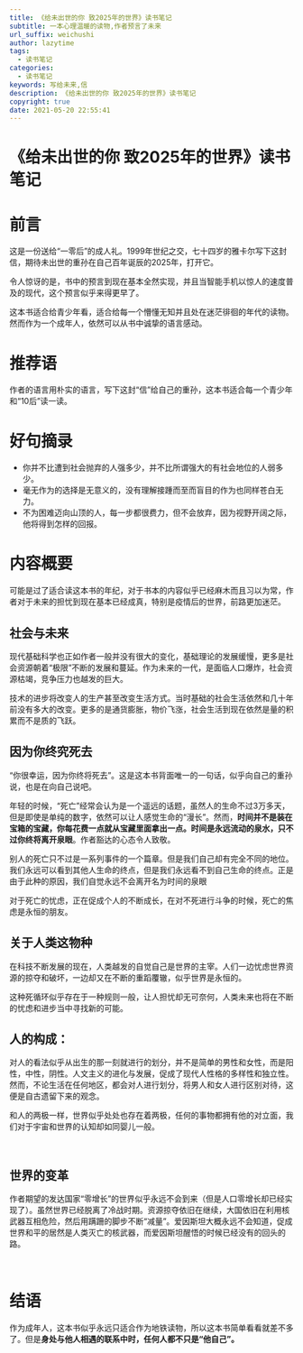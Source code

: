 ```yaml
---
title: 《给未出世的你 致2025年的世界》读书笔记
subtitle: 一本心理温暖的读物,作者预言了未来
url_suffix: weichushi
author: lazytime
tags:
  - 读书笔记
categories:
  - 读书笔记
keywords: 写给未来,信
description: 《给未出世的你 致2025年的世界》读书笔记
copyright: true
date: 2021-05-20 22:55:41
---
```


# 《给未出世的你 致2025年的世界》读书笔记

# 前言

​	这是一份送给“一零后”的成人礼。1999年世纪之交，七十四岁的雅卡尔写下这封信，期待未出世的重孙在自己百年诞辰的2025年，打开它。

​	令人惊讶的是，书中的预言到现在基本全然实现，并且当智能手机以惊人的速度普及的现代，这个预言似乎来得更早了。

​	这本书适合给青少年看，适合给每一个懵懂无知并且处在迷茫徘徊的年代的读物。然而作为一个成年人，依然可以从书中诚挚的语言感动。

<!-- more -->

# 推荐语

​	作者的语言用朴实的语言，写下这封“信”给自己的重孙，这本书适合每一个青少年和“10后”读一读。



# 好句摘录

+ 你并不比遭到社会抛弃的人强多少，并不比所谓强大的有社会地位的人弱多少。
+ 毫无作为的选择是无意义的，没有理解接踵而至而盲目的作为也同样苍白无力。
+ 不为困难迈向山顶的人，每一步都很费力，但不会放弃，因为视野开阔之际，他将得到怎样的回报。



# 内容概要

​	可能是过了适合读这本书的年纪，对于书本的内容似乎已经麻木而且习以为常，作者对于未来的担忧到现在基本已经成真，特别是疫情后的世界，前路更加迷茫。



## 社会与未来

​	现代基础科学也正如作者一般并没有很大的变化，基础理论的发展缓慢，更多是社会资源朝着“极限”不断的发展和蔓延。作为未来的一代，是面临人口爆炸，社会资源枯竭，竞争压力也越发的巨大。

​	技术的进步将改变人的生产甚至改变生活方式。当时基础的社会生活依然和几十年前没有多大的改变。更多的是通货膨胀，物价飞涨，社会生活到现在依然是量的积累而不是质的飞跃。



## 因为你终究死去

​	“你很幸运，因为你终将死去”。这是这本书背面唯一的一句话，似乎向自己的重孙说，也是在向自己说吧。

​	年轻的时候，“死亡”经常会认为是一个遥远的话题，虽然人的生命不过3万多天，但是即使是单纯的数字，依然可以让人感觉生命的“漫长”。然而，**时间并不是装在宝箱的宝藏，你每花费一点就从宝藏里面拿出一点。时间是永远流动的泉水，只不过你终将离开泉眼**。作者豁达的心态令人致敬。

​	别人的死亡只不过是一系列事件的一个篇章。但是我们自己却有完全不同的地位。我们永远可以看到其他人生命的终点，但是我们永远看不到自己生命的终点。正是由于此种的原因，我们自觉永远不会离开名为时间的泉眼

​	对于死亡的忧虑，正在促成个人的不断成长，在对不死进行斗争的时候，死亡的焦虑是永恒的朋友。



## 关于人类这物种

​	在科技不断发展的现在，人类越发的自觉自己是世界的主宰。人们一边忧虑世界资源的掠夺和破坏，一边却又在不断的重蹈覆辙，似乎世界是永恒的。

​	这种死循环似乎存在于一种规则一般，让人担忧却无可奈何，人类未来也将在不断的忧虑和进步当中寻找新的可能。



## 人的构成：

​	对人的看法似乎从出生的那一刻就进行的划分，并不是简单的男性和女性，而是阳性，中性，阴性。人文主义的进化与发展，促成了现代人性格的多样性和独立性。然而，不论生活在任何地区，都会对人进行划分，将男人和女人进行区别对待，这便是自古遗留下来的观念。

​	和人的两极一样，世界似乎处处也存在着两极，任何的事物都拥有他的对立面，我们对于宇宙和世界的认知却如同婴儿一般。

​	



## 世界的变革

​	作者期望的发达国家“零增长”的世界似乎永远不会到来（但是人口零增长却已经实现了）。虽然世界已经脱离了冷战时期。资源掠夺依旧在继续，大国依旧在利用核武器互相危险，然后用蹒跚的脚步不断“减量”。爱因斯坦大概永远不会知道，促成世界和平的居然是人类灭亡的核武器，而爱因斯坦醒悟的时候已经没有的回头的路。

​	

# 结语

​	作为成年人，这本书似乎永远只适合作为地铁读物，所以这本书简单看看就差不多了。但是**身处与他人相遇的联系中时，任何人都不只是“他自己”。**